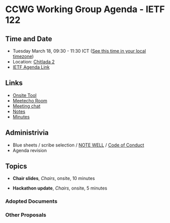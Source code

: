 # CCWG Working Group Agenda - IETF 122

## Time and Date

* Tuesday March 18, 09:30 - 11:30 ICT ([See this time in your local timezone](https://www.timeanddate.com/worldclock/fixedtime.html?msg=CCWG+at+IETF+122&iso=20250318T0930&p1=28&ah=2))
* Location: [Chitlada 2](https://datatracker.ietf.org/meeting/122/floor-plan?room=chitlada-2)
* [IETF Agenda Link](https://datatracker.ietf.org/meeting/122/agenda/?show=ccwg)

## Links

* [Onsite Tool](https://meetings.conf.meetecho.com/onsite122/?group=ccwg&short=ccwg&item=1)
* [Meetecho Room](https://meetings.conf.meetecho.com/ietf122/?group=ccwg&short=ccwg&item=1)
* [Meeting chat](https://zulip.ietf.org/#narrow/stream/ccwg)
* [Notes](https://notes.ietf.org/notes-ietf-122-ccwg)
* [Minutes](https://datatracker.ietf.org/doc/minutes-122-ccwg/)

## Administrivia

* Blue sheets / scribe selection / [NOTE WELL](https://www.ietf.org/about/note-well.html) / [Code of Conduct](https://www.rfc-editor.org/rfc/rfc7154.html)
* Agenda revision

## Topics

- **Chair slides**, _Chairs_, onsite, 10 minutes

- **Hackathon update**, _Chairs_, onsite, 5 minutes

### Adopted Documents


### Other Proposals

